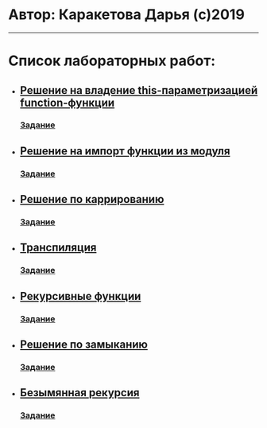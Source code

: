 # Автор: Каракетова Дарья (с)2019
---
# Список лабораторных работ:
* ## [Решение на владение this-параметризацией function-функции](FUNC-002)
  ### [Задание](https://kodaktor.ru/func_002)
* ## [Решение на импорт функции из модуля](FUNC-003)
  ### [Задание](https://kodaktor.ru/func_003)
* ## [Решение по каррированию](FUNC-005)
  ### [Задание](https://kodaktor.ru/func_005)
* ## [Транспиляция](FUNC-006)
  ### [Задание](https://kodaktor.ru/func_006)
* ## [Рекурсивные функции](FUNC-007)
  ### [Задание](https://kodaktor.ru/func_007)
* ## [Решение по замыканию](FUNC-009)
  ### [Задание](https://kodaktor.ru/func_008)
* ## [Безымянная рекурсия](FUNC-010)
  ### [Задание](https://kodaktor.ru/func_010)
